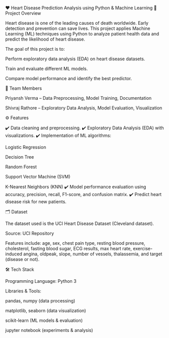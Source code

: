 ❤️ Heart Disease Prediction Analysis using Python & Machine Learning
📌 Project Overview

Heart disease is one of the leading causes of death worldwide. Early detection and prevention can save lives.
This project applies Machine Learning (ML) techniques using Python to analyze patient health data and predict the likelihood of heart disease.

The goal of this project is to:

Perform exploratory data analysis (EDA) on heart disease datasets.

Train and evaluate different ML models.

Compare model performance and identify the best predictor.

👥 Team Members

Priyansh Verma – Data Preprocessing, Model Training, Documentation

Shivraj Rathore – Exploratory Data Analysis, Model Evaluation, Visualization

⚙️ Features

✔️ Data cleaning and preprocessing.
✔️ Exploratory Data Analysis (EDA) with visualizations.
✔️ Implementation of ML algorithms:

Logistic Regression

Decision Tree

Random Forest

Support Vector Machine (SVM)

K-Nearest Neighbors (KNN)
✔️ Model performance evaluation using accuracy, precision, recall, F1-score, and confusion matrix.
✔️ Predict heart disease risk for new patients.

🗂️ Dataset

The dataset used is the UCI Heart Disease Dataset (Cleveland dataset).

Source: UCI Repository

Features include: age, sex, chest pain type, resting blood pressure, cholesterol, fasting blood sugar, ECG results, max heart rate, exercise-induced angina, oldpeak, slope, number of vessels, thalassemia, and target (disease or not).

🛠️ Tech Stack

Programming Language: Python 3

Libraries & Tools:

pandas, numpy (data processing)

matplotlib, seaborn (data visualization)

scikit-learn (ML models & evaluation)

jupyter notebook (experiments & analysis)
